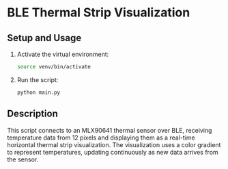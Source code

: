 # BLE Thermal Strip Visualization

## Setup and Usage

1. Activate the virtual environment:
   ```bash
   source venv/bin/activate
   ```

2. Run the script:
   ```bash
   python main.py
   ```

## Description

This script connects to an MLX90641 thermal sensor over BLE, receiving temperature data from 12 pixels and displaying them as a real-time horizontal thermal strip visualization. The visualization uses a color gradient to represent temperatures, updating continuously as new data arrives from the sensor.